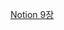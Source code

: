 [Notion 9장](https://booknu.notion.site/9-Iterator-Composite-Pattern-fd825435e6794d34aae96f301ebd7c24)

